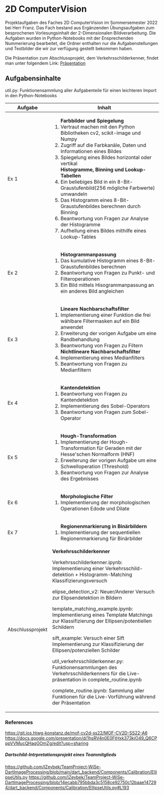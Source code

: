 # 2D ComputerVision

Projektaufgaben des Faches 2D ComputerVision im Sommersemester 2022 bei Herr Franz.
Das Fach bestand aus Ergänzenden Übungsaufgaben zum besprochenen Vorlesungsinhalt der 2-Dimensionalen Bildverarbeitung.
Die Aufgaben wurden in Python-Notebooks mit der Ensprechenden Nummerierung bearbeitet,
die Ordner enthalten nur die Aufgabenstellungen und Testbilder die wir zur verfügung gestellt bekommen haben.

Die Präsentation zum Abschlussprojekt, dem Verkehrsschilderkenner, findet man unter folgendem Link:
[Präsentation](https://docs.google.com/presentation/d/1hsRV4n0E0FtHxk373kjO49_Q6CPppVVMucQHaqGOmZg/edit?usp=sharing 
"Verkehrsschilderkenner - 2D ComputerVision Abschlussprojekt")


## Aufgabensinhalte
util.py: Funktionensammlung aller Aufgabenteile für einen leichteren Import in den Python-Notebooks
<table>
    <thead>
        <tr>
            <th>Aufgabe</th>
            <th>Inhalt</th>
        </tr>
    </thead>
    <tbody>
        <tr>
            <td>Ex 1</td>
            <td>
                <ol type = "1">
                    <b>Farbbilder und Spiegelung</b>
                    <li> Vertraut machen mit den Python Bibliotheken cv2, scikit-image und Numpy </li>
                    <li> Zugriff auf die Farbkanäle, Daten und Informationen eines Bildes </li>
                    <li> Spiegelung eines Bildes horizontal oder vertikal </li>
                    <b>Histogramme, Binning und Lookup-Tabellen</b>
                    <li> Ein beliebiges Bild in ein 8-Bit-Graustufenbild(256 mögliche Farbwerte) umwandeln </li>
                    <li> Das Histogramm eines 8-Bit-Graustufenbildes berechnen durch Binning </li>
                    <li> Beantwortung von Fragen zur Analyse der Histogramme </li>
                    <li> Aufhellung eines Bildes mithilfe eines Lookup-Tables </li>
                </ol>
            </td>
        </tr>
        <tr>
            <td>Ex 2</td>
            <td>
                <ol type = "1">
                    <b>Histogrammanpassung</b>
                    <li> Das kumulative Histogramm eines 8-Bit-Graustufenbildes berechnen </li>
                    <li> Beantwortung von Fragen zu Punkt- und Filteroperationen </li>
                    <li> Ein Bild mittels Hisogrammanpassung an ein anderes Bild angleichen </li>
                </ol>
            </td>
        </tr>
        <tr>
            <td>Ex 3</td>
            <td>
                <ol type = "1">
                    <b>Lineare Nachbarschaftsfilter</b>
                    <li> Implementierung einer Funktion die frei wählbare Filtermasken auf ein Bild anwendet </li>
                    <li> Erweiterung der vorigen Aufgabe um eine Randbehandlung </li>
                    <li> Beantwortung von Fragen zu Filtern </li>
                    <b>Nichtlineare Nachbarschaftsfilter</b>
                    <li> Implementierung eines Medianfilters </li>
                    <li> Beantwortung von Fragen zu Medianfiltern </li>
                </ol>
            </td>
        </tr>
        <tr>
            <td>Ex 4</td>
            <td>
                <ol type = "1">
                    <b>Kantendetektion</b>
                    <li> Beantwortung von Fragen zu Kantendetektion </li>
                    <li> Implementierung des Sobel-Operators </li>
                    <li> Beantwortung von Fragen zum Sobel-Operator </li>
                </ol>
            </td>
        </tr>
        <tr>
            <td>Ex 5</td>
            <td>
                <ol type = "1">
                    <b>Hough-Transformation</b>
                    <li> Implementierung der Hough-Transformation für Geraden mit der Hesse'schen Normalform (HNF) </li>
                    <li> Erweiterung der vorigen Aufgabe um eine Schwelloperation (Threshold) </li>
                    <li> Beantwortung von Fragen zur Analyse des Ergebnisses </li>
                </ol>
            </td>
        </tr>
        <tr>
            <td>Ex 6</td>
            <td>
                <ol type = "1">
                    <b>Morphologische Filter</b>
                    <li> Implementierung der morphologischen Operationen Edode und Dilate </li>
                </ol>
            </td>
        </tr>
        <tr>
            <td>Ex 7</td>
            <td>
                <ol type = "1">
                    <b>Regionenmarkierung in Binärbildern</b>
                    <li> Implementierung der sequentiellen Regionenmarkierung für Binärbilder </li>
                </ol>
            </td>
        </tr>
        <tr>
            <td>Abschlussprojekt</td>
            <td>
                <b>Verkehrsschilderkenner</b>
                <p>Verkehrsschilderkenner.ipynb: Implementierung einer Verkehrsschild-detektion + Histogramm-Matching Klassifizierungsversuch</p>
                <p>elipse_detection_v2: Neuer/Anderer Versuch zur Elipsendetektion in Bildern</p>
                <p>template_matching_example.ipynb: Implementierung eines Template Matchings zur Klassifizierung der Ellipsen/potentiellen Schildern</p>
                <p>sift_example: Versuch einer Sift Implementierung zur Klassifizierung der Ellipsen/potenziellen Schilder</p>
                <p>util_verkehrsschilderkenner.py: Funktionensammlungen des Verkehrsschilderkenners für die Live-präsentation in complete_routine.ipynb</p>
                <p>complete_routine.ipynb: Sammlung aller Funktionen für die Live-Vorführung während der Präsentation</p>
            </td>
        </tr>
    </tbody>
</table>

### References
https://git.ios.htwg-konstanz.de/mof-cv2d-ss22/MOF-CV2D-SS22-A6
https://docs.google.com/presentation/d/1hsRV4n0E0FtHxk373kjO49_Q6CPppVVMucQHaqGOmZg/edit?usp=sharing 
##### Dartschild-Intrpretationsprojekt eines Teammitglieds
https://github.com/IZeybek/TeamProject-WiSe-DartImageProcessing/blob/main/dart_backend/Components/Calibration/EllipseUtils.py
https://github.com/IZeybek/TeamProject-WiSe-DartImageProcessing/blob/14ecabb795bbda3c5158ce92750c12baae147294/dart_backend/Components/Calibration/EllipseUtils.py#L193
